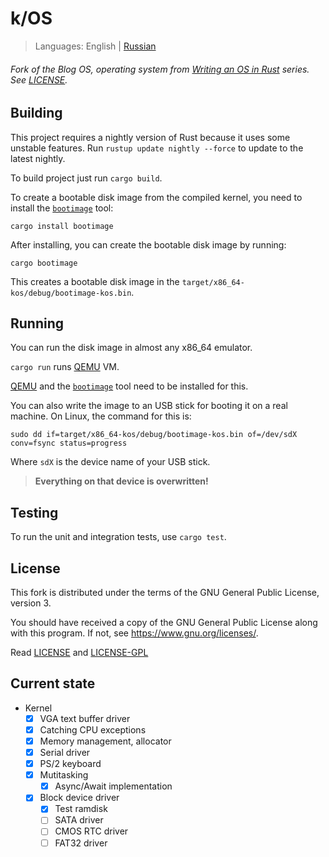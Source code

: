 # k/OS

> Languages: English | [Russian](readme.ru.md)

###### Fork of the Blog OS, operating system from [Writing an OS in Rust](https://os.phil-opp.com) series. See [LICENSE].

[LICENSE]: LICENSE
[LICENSE-GPL]: LICENSE-GPL

## Building

This project requires a nightly version of Rust because it uses some unstable features. Run `rustup update nightly --force` to update to the latest nightly.

To build project just run `cargo build`.

To create a bootable disk image from the compiled kernel, you need to install the [`bootimage`] tool:

[`bootimage`]: https://github.com/rust-osdev/bootimage

```
cargo install bootimage
```

After installing, you can create the bootable disk image by running:

```
cargo bootimage
```

This creates a bootable disk image in the `target/x86_64-kos/debug/bootimage-kos.bin`.

## Running

You can run the disk image in almost any x86_64 emulator.

`cargo run` runs [QEMU] VM.

[QEMU] and the [`bootimage`] tool need to be installed for this.

[QEMU]: https://www.qemu.org/

You can also write the image to an USB stick for booting it on a real machine. On Linux, the command for this is:

```
sudo dd if=target/x86_64-kos/debug/bootimage-kos.bin of=/dev/sdX conv=fsync status=progress
```

Where `sdX` is the device name of your USB stick. 

> **Everything on that device is overwritten!**

## Testing

To run the unit and integration tests, use `cargo test`.

## License

This fork is distributed under the terms of the
GNU General Public License, version 3.

You should have received a copy of the GNU General Public License
along with this program. If not, see <https://www.gnu.org/licenses/>.

Read [LICENSE] and [LICENSE-GPL]

## Current state

- Kernel
  - [X] VGA text buffer driver
  - [X] Catching CPU exceptions
  - [X] Memory management, allocator
  - [X] Serial driver
  - [X] PS/2 keyboard
  - [X] Mutitasking
    - [X] Async/Await implementation
  - [X] Block device driver
    - [X] Test ramdisk
    - [ ] SATA driver
    - [ ] CMOS RTC driver
    - [ ] FAT32 driver